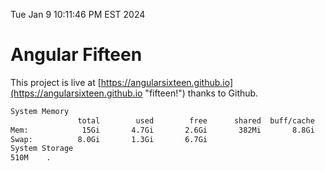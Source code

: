 Tue Jan  9 10:11:46 PM EST 2024

# Angular Fifteen


This project is live at [https://angularsixteen.github.io](https://angularsixteen.github.io "fifteen!") thanks to Github.

```bash
System Memory
               total        used        free      shared  buff/cache   available
Mem:            15Gi       4.7Gi       2.6Gi       382Mi       8.8Gi        10Gi
Swap:          8.0Gi       1.3Gi       6.7Gi
System Storage
510M	.
```
